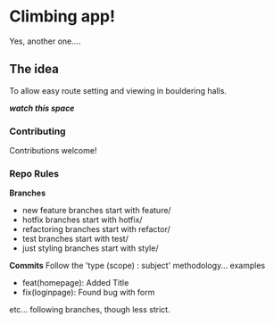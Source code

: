 # Climbing app!

Yes, another one....

## The idea

To allow easy route setting and viewing in bouldering halls.

<i> **watch this space**</i>

### Contributing

Contributions welcome!

### Repo Rules

**Branches**

- new feature branches start with feature/
- hotfix branches start with hotfix/
- refactoring branches start with refactor/
- test branches start with test/
- just styling branches start with style/

**Commits**
Follow the 'type (scope) : subject' methodology...
examples

- feat(homepage): Added Title
- fix(loginpage): Found bug with form

etc... following branches, though less strict.
